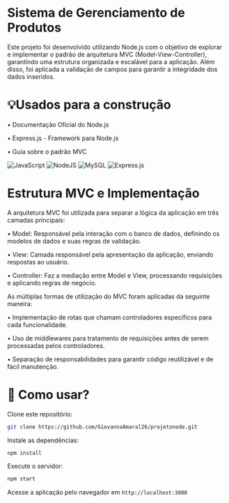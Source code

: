 # Sistema de Gerenciamento de Produtos
Este projeto foi desenvolvido utilizando Node.js com o objetivo de explorar e implementar o padrão de arquitetura MVC (Model-View-Controller), garantindo uma estrutura organizada e escalável para a aplicação. Além disso, foi aplicada a validação de campos para garantir a integridade dos dados inseridos.

 # 💡Usados para a construção

• Documentação Oficial do Node.js

• Express.js - Framework para Node.js

• Guia sobre o padrão MVC

![JavaScript](https://img.shields.io/badge/javascript-%23323330.svg?style=for-the-badge&logo=javascript&logoColor=%23F7DF1E)  ![NodeJS](https://img.shields.io/badge/node.js-6DA55F?style=for-the-badge&logo=node.js&logoColor=white) ![MySQL](https://img.shields.io/badge/mysql-4479A1.svg?style=for-the-badge&logo=mysql&logoColor=white) ![Express.js](https://img.shields.io/badge/express.js-%23404d59.svg?style=for-the-badge&logo=express&logoColor=%2361DAFB)

# Estrutura MVC e Implementação

A arquitetura MVC foi utilizada para separar a lógica da aplicação em três camadas principais:

• Model: Responsável pela interação com o banco de dados, definindo os modelos de dados e suas regras de validação.

• View: Camada responsável pela apresentação da aplicação, enviando respostas ao usuário.

• Controller: Faz a mediação entre Model e View, processando requisições e aplicando regras de negócio.

As múltiplas formas de utilização do MVC foram aplicadas da seguinte maneira:

• Implementação de rotas que chamam controladores específicos para cada funcionalidade.

• Uso de middlewares para tratamento de requisições antes de serem processadas pelos controladores.

• Separação de responsabilidades para garantir código reutilizável e de fácil manutenção.

# 🧠 Como usar?

Clone este repositório:
 ```bash
git clone https://github.com/GiovannaAmaral26/projetonode.git
```
Instale as dependências:
 ```
npm install
```

Execute o servidor:
 ```bash
npm start
```

Acesse a aplicação pelo navegador em ``` http://localhost:3000 ```


